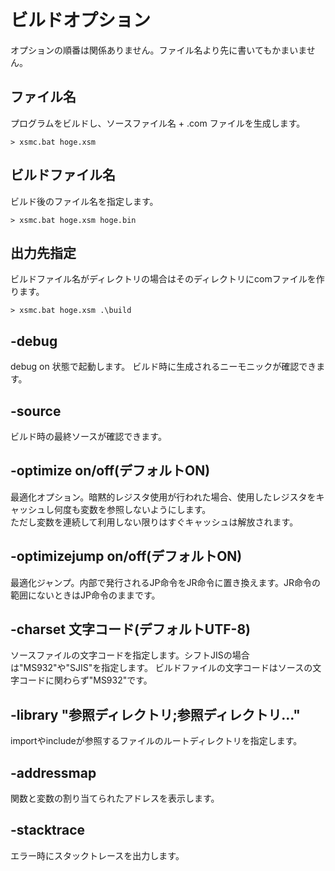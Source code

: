 # ビルドオプション

オプションの順番は関係ありません。ファイル名より先に書いてもかまいません。

## ファイル名
  プログラムをビルドし、ソースファイル名 + .com ファイルを生成します。     

  ```
  > xsmc.bat hoge.xsm
  ```

## ビルドファイル名
  ビルド後のファイル名を指定します。

  ```
  > xsmc.bat hoge.xsm hoge.bin
  ```

## 出力先指定
  ビルドファイル名がディレクトリの場合はそのディレクトリにcomファイルを作ります。

  ```
  > xsmc.bat hoge.xsm .\build
  ```

## -debug
  debug on 状態で起動します。
  ビルド時に生成されるニーモニックが確認できます。  

## -source
  ビルド時の最終ソースが確認できます。

## -optimize on/off(デフォルトON)
  最適化オプション。暗黙的レジスタ使用が行われた場合、使用したレジスタをキャッシュし何度も変数を参照しないようにします。  
  ただし変数を連続して利用しない限りはすぐキャッシュは解放されます。  

## -optimizejump on/off(デフォルトON) 
  最適化ジャンプ。内部で発行されるJP命令をJR命令に置き換えます。JR命令の範囲にないときはJP命令のままです。

## -charset 文字コード(デフォルトUTF-8)
  ソースファイルの文字コードを指定します。シフトJISの場合は"MS932"や"SJIS"を指定します。
  ビルドファイルの文字コードはソースの文字コードに関わらず"MS932"です。

## -library "参照ディレクトリ;参照ディレクトリ..."
  importやincludeが参照するファイルのルートディレクトリを指定します。

## -addressmap
  関数と変数の割り当てられたアドレスを表示します。

## -stacktrace
  エラー時にスタックトレースを出力します。
